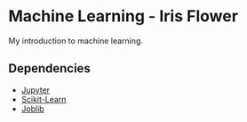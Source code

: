 # Machine Learning - Iris Flower  
My introduction to machine learning.  


## Dependencies
- [Jupyter](https://jupyter.org/)
- [Scikit-Learn](https://pypi.org/project/scikit-learn)
- [Joblib](https://pypi.org/project/joblib)